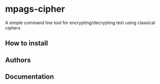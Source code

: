 # mpags-cipher
A simple command line tool for encrypting/decrypting text using classical ciphers


## How to install


## Authors


## Documentation
